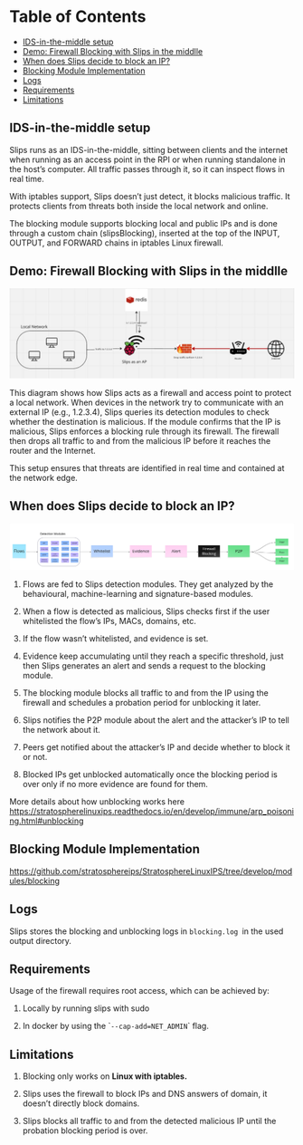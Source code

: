 # Table of Contents
- [IDS-in-the-middle setup](#ids-in-the-middle-setup)
- [Demo: Firewall Blocking with Slips in the middlle](#demo--firewall-blocking-with-slips-in-the-middlle)
- [When does Slips decide to block an IP?](#when-does-slips-decide-to-block-an-ip-)
- [Blocking Module Implementation](#blocking-module-implementation)
- [Logs](#logs)
- [Requirements](#requirements)
- [Limitations](#limitations)


## IDS-in-the-middle setup

Slips runs as an IDS-in-the-middle, sitting between clients and the internet when running as an access point in the RPI or when running standalone in the host’s computer. All traffic passes through it, so it can inspect flows in real time.

With iptables support, Slips doesn’t just detect, it blocks malicious traffic. It protects clients from threats both inside the local network and online. 

The blocking module supports blocking local and public IPs and is done through a custom chain (slipsBlocking), inserted at the top of the INPUT, OUTPUT, and FORWARD chains in iptables Linux firewall. 


## Demo: Firewall Blocking with Slips in the middlle 

![](../images/immune/a6/slips-dropping-traffic.jpg)


This diagram shows how Slips acts as a firewall and access point to protect a local network. When devices in the network try to communicate with an external IP (e.g., 1.2.3.4), Slips queries its detection modules to check whether the destination is malicious. If the module confirms that the IP is malicious, Slips enforces a blocking rule through its firewall. The firewall then drops all traffic to and from the malicious IP before it reaches the router and the Internet. 

This setup ensures that threats are identified in real time and contained at the network edge.


## When does Slips decide to block an IP?

![](../images/immune/a6/flow-lifecycle.png)

1. Flows are fed to Slips detection modules. They get analyzed by the behavioural, machine-learning and signature-based modules.

2. When a flow is detected as malicious, Slips checks first if the user whitelisted the flow’s IPs, MACs, domains, etc.

3. If the flow wasn’t whitelisted, and evidence is set. 

4. Evidence keep accumulating until they reach a specific threshold, just then Slips generates an alert and sends a request to the blocking module.

5. The blocking module blocks all traffic to and from the IP using the firewall and schedules a probation period for unblocking it later. 

6. Slips notifies the P2P module about the alert and the attacker’s IP to tell the network about it.

7. Peers get notified about the attacker’s IP and decide whether to block it or not.

8. Blocked IPs get unblocked automatically once the blocking period is over only if no more evidence are found for them. 


More details about how unblocking works here <https://stratospherelinuxips.readthedocs.io/en/develop/immune/arp_poisoning.html#unblocking>



## Blocking Module Implementation

https://github.com/stratosphereips/StratosphereLinuxIPS/tree/develop/modules/blocking

## Logs

Slips stores the blocking and unblocking logs in `blocking.log `in the used output directory.


## Requirements

Usage of the firewall requires root access, which can be achieved by:

1. Locally by running slips with sudo

2. In docker by using the \``--cap-add=NET_ADMIN`\` flag.


## Limitations

1. Blocking only works on **Linux with iptables.**

2. Slips uses the firewall to block IPs and DNS answers of domain, it doesn’t directly block domains.

3. Slips blocks all traffic to and from the detected malicious IP until the probation blocking period is over.
